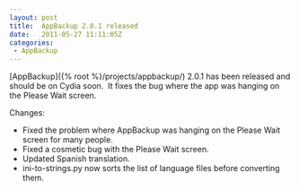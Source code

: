 ```yaml
---
layout: post
title:  AppBackup 2.0.1 released
date:   2011-05-27 11:11:05Z
categories: 
 - AppBackup
---
```


[AppBackup]({% root %}/projects/appbackup/) 2.0.1 has been released and should be
on Cydia soon.  It fixes the bug where the app was hanging on the Please Wait screen.

Changes:
 * Fixed the problem where AppBackup was hanging on the Please Wait screen for many
   people.
 * Fixed a cosmetic bug with the Please Wait screen.
 * Updated Spanish translation.
 * ini-to-strings.py now sorts the list of language files before converting them.
